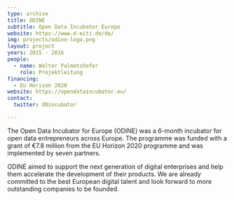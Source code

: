 ```yaml
---
type: archive
title: ODINE
subtitle: Open Data Incubator Europe
website: https://www.d-eiti.de/de/
img: projects/odine-logo.png
layout: project
years: 2015 - 2016
people:
  - name: Walter Palmetshofer
    role: Projektleitung
financing:
  - EU Horizon 2020
website: https://opendataincubator.eu/
contact:
  twitter: ODincubator

---
```

The Open Data Incubator for Europe (ODINE) was a 6-month incubator for open data entrepreneurs across Europe. The programme was funded with a grant of €7.8 million from the EU Horizon 2020 programme and was implemented by seven partners.

ODINE aimed to support the next generation of digital enterprises and help them accelerate the development of their products. We are already committed to the best European digital talent and look forward to more outstanding companies to be founded.

